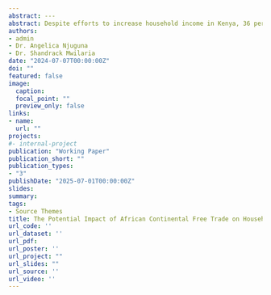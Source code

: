 ```yaml
---
abstract: ---
abstract: Despite efforts to increase household income in Kenya, 36 percent of Kenyans lived in poverty in 2022, while the median household income has been declining since 2005. Kenya also faces a persistent challenge with income inequality, with the bottom 50 percent of the population capturing only 14 percent of total income in 2019. Although previous studies have examined the potential welfare effects of the African Continental Free Trade Area (AfCFTA), only a few studies have specifically addressed its impact on Kenya’s household income. The AfCFTA presents a significant opportunity for Kenya by providing access to a vast market valued at $ 3.4 trillion. This study investigates the potential impact of AfCFTA on household income in Kenya. The study uses a modified Global Trade Analysis Project (MyGTAP) model, which disaggregates the single private household in the standard GTAP model into 22 private households for a more granular analysis. The households are disaggregated into two urban areas of Nairobi and Mombasa, and six Agricultural Ecological Zones (AEZs). The study shows that AfCFTA will have heterogeneous impact on household income. First, in Nairobi and Mombasa, higher-income households will benefit disproportionately more than lower-income households. Second, the household income of urban households in AEZs is projected to increase more than that of their rural counterparts. Lastly, some households, such as those in the arid south, are expected to experience a decline in income. Overall, these findings highlight the potential of AfCFTA to increase household income. However,  AfCFTA is likely to income inequality in urban areas and between rural and urban households. Targeted government support and income redistribution policies will be vital in mitigating potential increase in income inequality.
authors:
- admin
- Dr. Angelica Njuguna
- Dr. Shandrack Mwilaria
date: "2024-07-07T00:00:00Z"
doi: ""
featured: false
image:
  caption: 
  focal_point: ""
  preview_only: false
links:
- name: 
  url: ""
projects:
#- internal-project
publication: "Working Paper"
publication_short: ""
publication_types: 
- "3"
publishDate: "2025-07-01T00:00:00Z"
slides: 
summary: 
tags: 
- Source Themes
title: The Potential Impact of African Continental Free Trade on Household income in Kenya.
url_code: ''
url_dataset: ''
url_pdf: 
url_poster: ''
url_project: ""
url_slides: ""
url_source: ''
url_video: ''
---
```

